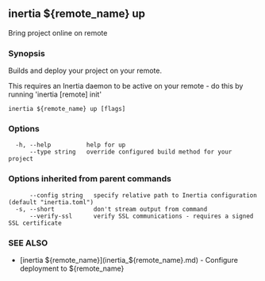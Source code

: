 ## inertia ${remote_name} up

Bring project online on remote

### Synopsis

Builds and deploy your project on your remote.

This requires an Inertia daemon to be active on your remote - do this by running 'inertia [remote] init'

```
inertia ${remote_name} up [flags]
```

### Options

```
  -h, --help          help for up
      --type string   override configured build method for your project
```

### Options inherited from parent commands

```
      --config string   specify relative path to Inertia configuration (default "inertia.toml")
  -s, --short           don't stream output from command
      --verify-ssl      verify SSL communications - requires a signed SSL certificate
```

### SEE ALSO

* [inertia ${remote_name}](inertia_${remote_name}.md)	 - Configure deployment to ${remote_name}

